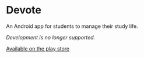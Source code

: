 # Devote
An Android app for students to manage their study life.

*Development is no longer supported.*

[Available on the play store](https://play.google.com/store/apps/details?id=com.cyberscopes.devote)
